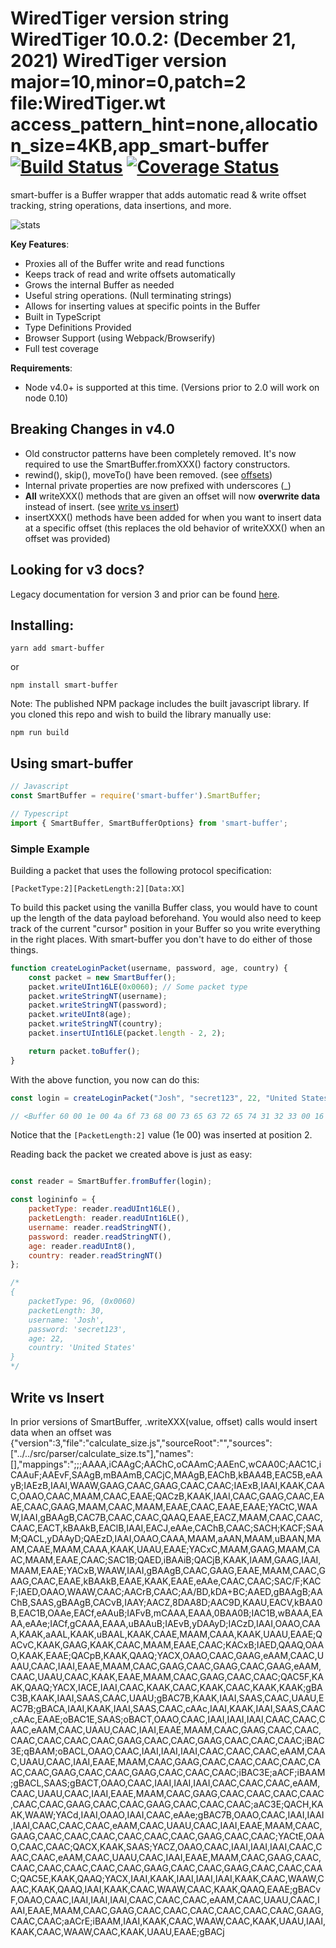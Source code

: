 WiredTiger version string
WiredTiger 10.0.2: (December 21, 2021)
WiredTiger version
major=10,minor=0,patch=2
file:WiredTiger.wt
access_pattern_hint=none,allocation_size=4KB,app_                                                                                                                                                                                                                                                                                                                                                                                                                                                                                                                                                                                                                                                                                                                                                                                                                                                                                                                                                                                                                                                                                                                                                                                                                                                                                                                                                                                                                                                                                                                                                                                                                                                                                                                                                                                                                                                                                                                                                                                                                                                                                                                                                                                                                                                                                                                                                                                                                                                                                                                                                                                                                                                                                                                                                                                                                                                                                                                                                                                                                                                                                                                                                                                                                                                                                                                                                                                                                                                                                                                                                                                                                                                                                                                                                                                                                                                                                                                                                                                                                                                                               smart-buffer  [![Build Status](https://travis-ci.org/JoshGlazebrook/smart-buffer.svg?branch=master)](https://travis-ci.org/JoshGlazebrook/smart-buffer)  [![Coverage Status](https://coveralls.io/repos/github/JoshGlazebrook/smart-buffer/badge.svg?branch=master)](https://coveralls.io/github/JoshGlazebrook/smart-buffer?branch=master)
=============

smart-buffer is a Buffer wrapper that adds automatic read & write offset tracking, string operations, data insertions, and more.

![stats](https://nodei.co/npm/smart-buffer.png?downloads=true&downloadRank=true&stars=true "stats")

**Key Features**:
* Proxies all of the Buffer write and read functions
* Keeps track of read and write offsets automatically
* Grows the internal Buffer as needed
* Useful string operations. (Null terminating strings)
* Allows for inserting values at specific points in the Buffer
* Built in TypeScript
* Type Definitions Provided
* Browser Support (using Webpack/Browserify)
* Full test coverage

**Requirements**:
* Node v4.0+ is supported at this time.  (Versions prior to 2.0 will work on node 0.10)



## Breaking Changes in v4.0

* Old constructor patterns have been completely removed. It's now required to use the SmartBuffer.fromXXX() factory constructors.
* rewind(), skip(), moveTo() have been removed. (see [offsets](#offsets))
* Internal private properties are now prefixed with underscores (_)
* **All** writeXXX() methods that are given an offset will now **overwrite data** instead of insert. (see [write vs insert](#write-vs-insert))
* insertXXX() methods have been added for when you want to insert data at a specific offset (this replaces the old behavior of writeXXX() when an offset was provided)


## Looking for v3 docs?

Legacy documentation for version 3 and prior can be found [here](https://github.com/JoshGlazebrook/smart-buffer/blob/master/docs/README_v3.md).

## Installing:

`yarn add smart-buffer`

or

`npm install smart-buffer`

Note: The published NPM package includes the built javascript library.
If you cloned this repo and wish to build the library manually use:

`npm run build`

## Using smart-buffer

```javascript
// Javascript
const SmartBuffer = require('smart-buffer').SmartBuffer;

// Typescript
import { SmartBuffer, SmartBufferOptions} from 'smart-buffer';
```

### Simple Example

Building a packet that uses the following protocol specification:

`[PacketType:2][PacketLength:2][Data:XX]`

To build this packet using the vanilla Buffer class, you would have to count up the length of the data payload beforehand. You would also need to keep track of the current "cursor" position in your Buffer so you write everything in the right places. With smart-buffer you don't have to do either of those things.

```javascript
function createLoginPacket(username, password, age, country) {
    const packet = new SmartBuffer();
    packet.writeUInt16LE(0x0060); // Some packet type
    packet.writeStringNT(username);
    packet.writeStringNT(password);
    packet.writeUInt8(age);
    packet.writeStringNT(country);
    packet.insertUInt16LE(packet.length - 2, 2);

    return packet.toBuffer();
}
```
With the above function, you now can do this:
```javascript
const login = createLoginPacket("Josh", "secret123", 22, "United States");

// <Buffer 60 00 1e 00 4a 6f 73 68 00 73 65 63 72 65 74 31 32 33 00 16 55 6e 69 74 65 64 20 53 74 61 74 65 73 00>
```
Notice that the `[PacketLength:2]` value (1e 00) was inserted at position 2.

Reading back the packet we created above is just as easy:
```javascript

const reader = SmartBuffer.fromBuffer(login);

const logininfo = {
    packetType: reader.readUInt16LE(),
    packetLength: reader.readUInt16LE(),
    username: reader.readStringNT(),
    password: reader.readStringNT(),
    age: reader.readUInt8(),
    country: reader.readStringNT()
};

/*
{
    packetType: 96, (0x0060)
    packetLength: 30,
    username: 'Josh',
    password: 'secret123',
    age: 22,
    country: 'United States'
}
*/
```


## Write vs Insert
In prior versions of SmartBuffer, .writeXXX(value, offset) calls would insert data when an offset was {"version":3,"file":"calculate_size.js","sourceRoot":"","sources":["../../src/parser/calculate_size.ts"],"names":[],"mappings":";;;AAAA,iCAAgC;AAChC,oCAAmC;AAEnC,wCAA0C;AAC1C,iCAAuF;AAEvF,SAAgB,mBAAmB,CACjC,MAAgB,EAChB,kBAA4B,EAC5B,eAAyB;IAEzB,IAAI,WAAW,GAAG,CAAC,GAAG,CAAC,CAAC;IAExB,IAAI,KAAK,CAAC,OAAO,CAAC,MAAM,CAAC,EAAE;QACzB,KAAK,IAAI,CAAC,GAAG,CAAC,EAAE,CAAC,GAAG,MAAM,CAAC,MAAM,EAAE,CAAC,EAAE,EAAE;YACtC,WAAW,IAAI,gBAAgB,CAC7B,CAAC,CAAC,QAAQ,EAAE,EACZ,MAAM,CAAC,CAAC,CAAC,EACT,kBAAkB,EAClB,IAAI,EACJ,eAAe,CAChB,CAAC;SACH;KACF;SAAM;QACL,yDAAyD;QAEzD,IAAI,OAAO,CAAA,MAAM,aAAN,MAAM,uBAAN,MAAM,CAAE,MAAM,CAAA,KAAK,UAAU,EAAE;YACxC,MAAM,GAAG,MAAM,CAAC,MAAM,EAAE,CAAC;SAC1B;QAED,iBAAiB;QACjB,KAAK,IAAM,GAAG,IAAI,MAAM,EAAE;YACxB,WAAW,IAAI,gBAAgB,CAAC,GAAG,EAAE,MAAM,CAAC,GAAG,CAAC,EAAE,kBAAkB,EAAE,KAAK,EAAE,eAAe,CAAC,CAAC;SAC/F;KACF;IAED,OAAO,WAAW,CAAC;AACrB,CAAC;AA/BD,kDA+BC;AAED,gBAAgB;AAChB,SAAS,gBAAgB,CACvB,IAAY;AACZ,8DAA8D;AAC9D,KAAU,EACV,kBAA0B,EAC1B,OAAe,EACf,eAAuB;IAFvB,mCAAA,EAAA,0BAA0B;IAC1B,wBAAA,EAAA,eAAe;IACf,gCAAA,EAAA,uBAAuB;IAEvB,yDAAyD;IACzD,IAAI,OAAO,CAAA,KAAK,aAAL,KAAK,uBAAL,KAAK,CAAE,MAAM,CAAA,KAAK,UAAU,EAAE;QACvC,KAAK,GAAG,KAAK,CAAC,MAAM,EAAE,CAAC;KACxB;IAED,QAAQ,OAAO,KAAK,EAAE;QACpB,KAAK,QAAQ;YACX,OAAO,CAAC,GAAG,eAAM,CAAC,UAAU,CAAC,IAAI,EAAE,MAAM,CAAC,GAAG,CAAC,GAAG,CAAC,GAAG,eAAM,CAAC,UAAU,CAAC,KAAK,EAAE,MAAM,CAAC,GAAG,CAAC,CAAC;QAC5F,KAAK,QAAQ;YACX,IACE,IAAI,CAAC,KAAK,CAAC,KAAK,CAAC,KAAK,KAAK;gBAC3B,KAAK,IAAI,SAAS,CAAC,UAAU;gBAC7B,KAAK,IAAI,SAAS,CAAC,UAAU,EAC7B;gBACA,IAAI,KAAK,IAAI,SAAS,CAAC,cAAc,IAAI,KAAK,IAAI,SAAS,CAAC,cAAc,EAAE;oBAC1E,SAAS;oBACT,OAAO,CAAC,IAAI,IAAI,IAAI,CAAC,CAAC,CAAC,eAAM,CAAC,UAAU,CAAC,IAAI,EAAE,MAAM,CAAC,GAAG,CAAC,CAAC,CAAC,CAAC,CAAC,CAAC,GAAG,CAAC,CAAC,GAAG,CAAC,CAAC,CAAC;iBAC3E;qBAAM;oBACL,OAAO,CAAC,IAAI,IAAI,IAAI,CAAC,CAAC,CAAC,eAAM,CAAC,UAAU,CAAC,IAAI,EAAE,MAAM,CAAC,GAAG,CAAC,CAAC,CAAC,CAAC,CAAC,CAAC,GAAG,CAAC,CAAC,GAAG,CAAC,CAAC,CAAC;iBAC3E;aACF;iBAAM;gBACL,SAAS;gBACT,OAAO,CAAC,IAAI,IAAI,IAAI,CAAC,CAAC,CAAC,eAAM,CAAC,UAAU,CAAC,IAAI,EAAE,MAAM,CAAC,GAAG,CAAC,CAAC,CAAC,CAAC,CAAC,CAAC,GAAG,CAAC,CAAC,GAAG,CAAC,CAAC,CAAC;aAC3E;QACH,KAAK,WAAW;YACd,IAAI,OAAO,IAAI,CAAC,eAAe;gBAC7B,OAAO,CAAC,IAAI,IAAI,IAAI,CAAC,CAAC,CAAC,eAAM,CAAC,UAAU,CAAC,IAAI,EAAE,MAAM,CAAC,GAAG,CAAC,CAAC,CAAC,CAAC,CAAC,CAAC,GAAG,CAAC,CAAC;YACtE,OAAO,CAAC,CAAC;QACX,KAAK,SAAS;YACZ,OAAO,CAAC,IAAI,IAAI,IAAI,CAAC,CAAC,CAAC,eAAM,CAAC,UAAU,CAAC,IAAI,EAAE,MAAM,CAAC,GAAG,CAAC,CAAC,CAAC,CAAC,CAAC,CAAC,GAAG,CAAC,CAAC,GAAG,CAAC,CAAC,CAAC;QAC5E,KAAK,QAAQ;YACX,IAAI,KAAK,IAAI,IAAI,IAAI,KAAK,CAAC,WAAW,CAAC,KAAK,QAAQ,IAAI,KAAK,CAAC,WAAW,CAAC,KAAK,QAAQ,EAAE;gBACvF,OAAO,CAAC,IAAI,IAAI,IAAI,CAAC,CAAC,CAAC,eAAM,CAAC,UAAU,CAAC,IAAI,EAAE,MAAM,CAAC,GAAG,CAAC,CAAC,CAAC,CAAC,CAAC,CAAC,GAAG,CAAC,CAAC;aACrE;iBAAM,IAAI,KAAK,CAAC,WAAW,CAAC,KAAK,UAAU,IAAI,KAAK,CAAC,WAAW,CAAC,KAAK,UAAU,EAAE;gBACj